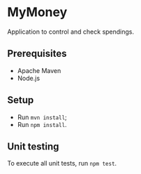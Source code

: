 # MyMoney

Application to control and check spendings.

## Prerequisites

* Apache Maven
* Node.js

## Setup

* Run `mvn install`;
* Run `npm install`.

## Unit testing

To execute all unit tests, run `npm test`.

